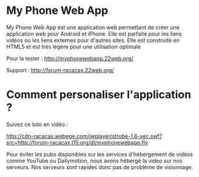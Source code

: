 # My Phone Web App
My Phone Web App est une application web permettant de créer une application web pour Android et iPhone. Elle est parfaite pour les liens vidéos ou les liens externes pour d'autres sites. Elle est construite en HTML5 et est très légère pour une utilisation optimale

Pour la tester : http://myphonewebapp.22web.org/

Support : http://forum-racacax.22web.org/

# Comment personaliser l'application ?

Suivez ce tuto en vidéo :

http://cdn-racacax.webege.com/jwplayer/strobe-1.6-sec.swf?src=http://forum-racacax.t15.org/dl/myphonewebapp.flv

Pour éviter les pubs disponibles sur les services d'hébergement de vidéos comme YouTube ou Dailymotion, nous avons hébergé la video sur nos serveurs. Nos serveurs sont rapides donc pas de problème de visionnage.
